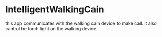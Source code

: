 # IntelligentWalkingCain
this app communicates with the walking  cain device to make call. it also cantrol he torch light on the walking device.
